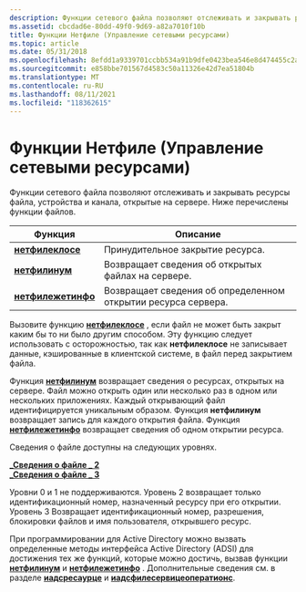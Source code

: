 ```yaml
---
description: Функции сетевого файла позволяют отслеживать и закрывать ресурсы файла, устройства и канала, открытые на сервере. Ниже перечислены функции файлов.
ms.assetid: cbcdad6e-80dd-49f0-9d69-a82a7010f10b
title: Функции Нетфиле (Управление сетевыми ресурсами)
ms.topic: article
ms.date: 05/31/2018
ms.openlocfilehash: 8efdd1a9339701ccbb534a91b9dfe0423bea546e8d474455c2a6ffdda02adab1
ms.sourcegitcommit: e858bbe701567d4583c50a11326e42d7ea51804b
ms.translationtype: MT
ms.contentlocale: ru-RU
ms.lasthandoff: 08/11/2021
ms.locfileid: "118362615"
---
```

# <a name="netfile-functions-network-share-management"></a>Функции Нетфиле (Управление сетевыми ресурсами)

Функции сетевого файла позволяют отслеживать и закрывать ресурсы файла, устройства и канала, открытые на сервере. Ниже перечислены функции файлов.



| Функция                                 | Описание                                                          |
|------------------------------------------|----------------------------------------------------------------------|
| [**нетфилеклосе**](/windows/desktop/api/Lmshare/nf-lmshare-netfileclose)     | Принудительное закрытие ресурса.                                          |
| [**нетфилинум**](/windows/desktop/api/Lmshare/nf-lmshare-netfileenum)       | Возвращает сведения об открытых файлах на сервере.                    |
| [**нетфилежетинфо**](/windows/desktop/api/Lmshare/nf-lmshare-netfilegetinfo) | Возвращает сведения об определенном открытии ресурса сервера. |



 

Вызовите функцию [**нетфилеклосе**](/windows/desktop/api/Lmshare/nf-lmshare-netfileclose) , если файл не может быть закрыт каким бы то ни было другим способом. Эту функцию следует использовать с осторожностью, так как **нетфилеклосе** не записывает данные, кэшированные в клиентской системе, в файл перед закрытием файла.

Функция [**нетфилинум**](/windows/desktop/api/Lmshare/nf-lmshare-netfileenum) возвращает сведения о ресурсах, открытых на сервере. Файл можно открыть один или несколько раз в одном или нескольких приложениях. Каждый открывающий файл идентифицируется уникальным образом. Функция **нетфилинум** возвращает запись для каждого открытия файла. Функция [**нетфилежетинфо**](/windows/desktop/api/Lmshare/nf-lmshare-netfilegetinfo) возвращает сведения об одном открытии ресурса.

Сведения о файле доступны на следующих уровнях.

<dl>

[**\_Сведения о файле \_ 2**](/windows/desktop/api/Lmshare/ns-lmshare-file_info_2)  
[**\_Сведения о файле \_ 3**](/windows/desktop/api/Lmshare/ns-lmshare-file_info_3)  
</dl>

Уровни 0 и 1 не поддерживаются. Уровень 2 возвращает только идентификационный номер, назначенный ресурсу при его открытии. Уровень 3 Возвращает идентификационный номер, разрешения, блокировки файлов и имя пользователя, открывшего ресурс.

При программировании для Active Directory можно вызвать определенные методы интерфейса Active Directory (ADSI) для достижения тех же функций, которые можно достичь, вызвав функции [**нетфилинум**](/windows/desktop/api/Lmshare/nf-lmshare-netfileenum) и [**нетфилежетинфо**](/windows/desktop/api/Lmshare/nf-lmshare-netfilegetinfo) . Дополнительные сведения см. в разделе [**иадсресаурце**](/windows/desktop/api/iads/nn-iads-iadsresource) и [**иадсфилесервицеоператионс**](/windows/desktop/api/iads/nn-iads-iadsfileserviceoperations).

 

 
